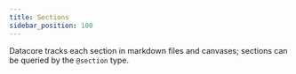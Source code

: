 ```yaml
---
title: Sections
sidebar_position: 100
---
```


Datacore tracks each section in markdown files and canvases; sections can be queried by the `@section` type.